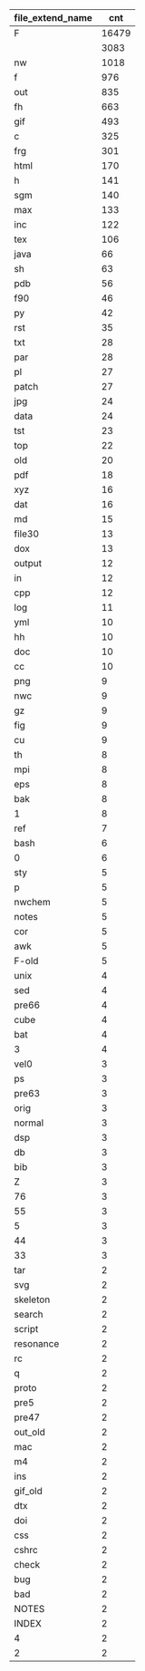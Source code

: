 | file_extend_name |  cnt  |
|------------------|-------|
| F                | 16479 |
|                  | 3083  |
| nw               | 1018  |
| f                | 976   |
| out              | 835   |
| fh               | 663   |
| gif              | 493   |
| c                | 325   |
| frg              | 301   |
| html             | 170   |
| h                | 141   |
| sgm              | 140   |
| max              | 133   |
| inc              | 122   |
| tex              | 106   |
| java             | 66    |
| sh               | 63    |
| pdb              | 56    |
| f90              | 46    |
| py               | 42    |
| rst              | 35    |
| txt              | 28    |
| par              | 28    |
| pl               | 27    |
| patch            | 27    |
| jpg              | 24    |
| data             | 24    |
| tst              | 23    |
| top              | 22    |
| old              | 20    |
| pdf              | 18    |
| xyz              | 16    |
| dat              | 16    |
| md               | 15    |
| file30           | 13    |
| dox              | 13    |
| output           | 12    |
| in               | 12    |
| cpp              | 12    |
| log              | 11    |
| yml              | 10    |
| hh               | 10    |
| doc              | 10    |
| cc               | 10    |
| png              | 9     |
| nwc              | 9     |
| gz               | 9     |
| fig              | 9     |
| cu               | 9     |
| th               | 8     |
| mpi              | 8     |
| eps              | 8     |
| bak              | 8     |
| 1                | 8     |
| ref              | 7     |
| bash             | 6     |
| 0                | 6     |
| sty              | 5     |
| p                | 5     |
| nwchem           | 5     |
| notes            | 5     |
| cor              | 5     |
| awk              | 5     |
| F-old            | 5     |
| unix             | 4     |
| sed              | 4     |
| pre66            | 4     |
| cube             | 4     |
| bat              | 4     |
| 3                | 4     |
| vel0             | 3     |
| ps               | 3     |
| pre63            | 3     |
| orig             | 3     |
| normal           | 3     |
| dsp              | 3     |
| db               | 3     |
| bib              | 3     |
| Z                | 3     |
| 76               | 3     |
| 55               | 3     |
| 5                | 3     |
| 44               | 3     |
| 33               | 3     |
| tar              | 2     |
| svg              | 2     |
| skeleton         | 2     |
| search           | 2     |
| script           | 2     |
| resonance        | 2     |
| rc               | 2     |
| q                | 2     |
| proto            | 2     |
| pre5             | 2     |
| pre47            | 2     |
| out_old          | 2     |
| mac              | 2     |
| m4               | 2     |
| ins              | 2     |
| gif_old          | 2     |
| dtx              | 2     |
| doi              | 2     |
| css              | 2     |
| cshrc            | 2     |
| check            | 2     |
| bug              | 2     |
| bad              | 2     |
| NOTES            | 2     |
| INDEX            | 2     |
| 4                | 2     |
| 2                | 2     |

